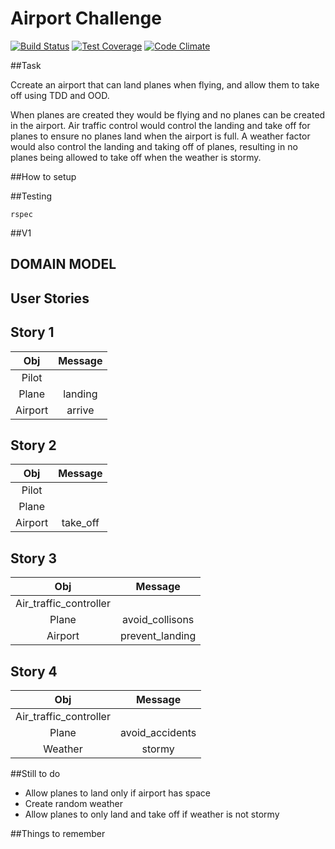 Airport Challenge
==================

[![Build Status](https://travis-ci.org/richgeog/airport_challenge.svg?branch=richard)](https://travis-ci.org/richgeog/airport_challenge) [![Test Coverage](https://codeclimate.com/github/richgeog/airport_challenge/badges/coverage.svg)](https://codeclimate.com/github/richgeog/airport_challenge/coverage) [![Code Climate](https://codeclimate.com/github/richgeog/airport_challenge/badges/gpa.svg)](https://codeclimate.com/github/richgeog/airport_challenge)

##Task

Ccreate an airport that can land planes when flying, and allow them to take off using TDD and OOD.

When planes are created they would be flying and no planes can be created in the airport. Air traffic control would control the landing and take off for planes to ensure no planes land when the airport is full. A weather factor would also control the landing and taking off of planes, resulting in no planes being allowed to take off when the weather is stormy.

##How to setup

##Testing

````
rspec
````

##V1

DOMAIN MODEL
-------------

User Stories
-------------

Story 1
--------

|  Obj         |  Message     |
| :----------: | :----------: |
| Pilot        |              |
| Plane        |  landing     |
| Airport      |  arrive      |

Story 2
--------

|  Obj         |   Message      |
| :----------: | :----------:   |
| Pilot        |                |
| Plane        |                |
| Airport      |  take_off      |

Story 3
--------

|  Obj                         |   Message              |
| :--------------------------: | :--------------------: |
| Air_traffic_controller       |                        |
| Plane                        |  avoid_collisons       |
| Airport                      |  prevent_landing       |

Story 4
--------

|  Obj                             |   Message            |
| :------------------------------: | :------------------: |
| Air_traffic_controller           |                      |
| Plane                            |    avoid_accidents   |
| Weather                          |    stormy            |

##Still to do
* Allow planes to land only if airport has space
* Create random weather
* Allow planes to only land and take off if weather is not stormy


##Things to remember

